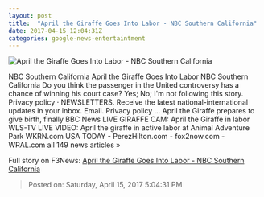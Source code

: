 ```yaml
---
layout: post
title:  "April the Giraffe Goes Into Labor - NBC Southern California"
date: 2017-04-15 12:04:31Z
categories: google-news-entertaintment
---
```


![April the Giraffe Goes Into Labor - NBC Southern California](http://media.nbclosangeles.com/images/1200*675/april+through+bars.jpg)

NBC Southern California April the Giraffe Goes Into Labor NBC Southern California Do you think the passenger in the United controversy has a chance of winning his court case? Yes; No; I'm not following this story. Privacy policy · NEWSLETTERS. Receive the latest national-international updates in your inbox. Email. Privacy policy ... April the Giraffe prepares to give birth, finally BBC News LIVE GIRAFFE CAM: April the Giraffe in labor WLS-TV LIVE VIDEO: April the giraffe in active labor at Animal Adventure Park WKRN.com USA TODAY - PerezHilton.com - fox2now.com - WRAL.com all 149 news articles »


Full story on F3News: [April the Giraffe Goes Into Labor - NBC Southern California](http://www.f3nws.com/n/vGTkc)

> Posted on: Saturday, April 15, 2017 5:04:31 PM
